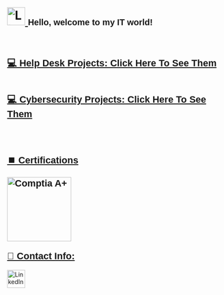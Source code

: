 <h1>
  <a href="https://www.linkedin.com/in/rashadhagen/">
    <img src="https://i.imgur.com/bYUDnOO.png" alt="LinkedIn" width="42px" />
  </a> 
  <span style="font-family: Arial, sans-serif; font-size: 20px; font-weight: bold;">Hello, welcome to my IT world!</span> 
  <br/>
</h1>

<br/>
<h2>
  <a href="https://www.linkedin.com/in/rashadhagen/" style="font-family: Arial, sans-serif; font-size: 22px; font-weight: bold;">💻 Help Desk Projects: Click Here To See Them
  <br/><br/>
    
  <a href="https://www.linkedin.com/in/rashadhagen/" style="font-family: Arial, sans-serif; font-size: 22px; font-weight: bold;">💻 Cybersecurity Projects: Click Here To See Them

</h2>
<br>

<h2 style="font-family: Arial, sans-serif; font-size: 22px; font-weight: bold;">⏹️ Certifications</h2>
<img src="https://i.imgur.com/lLyQ03Z.png" alt="Comptia A+" width="150px" style="margin-bottom: 0.5em;" />

<h2 style= "font-family: Arial, sans-serif; font-size: 22px; font-weight: bold; margin-top: 0.5em;"> 📱 Contact Info:</h2>
<a href="https://www.linkedin.com/in/rashadhagen/">
  <img src="https://i.imgur.com/bYUDnOO.png" alt="LinkedIn" width="42px" />
</a>
<!--
